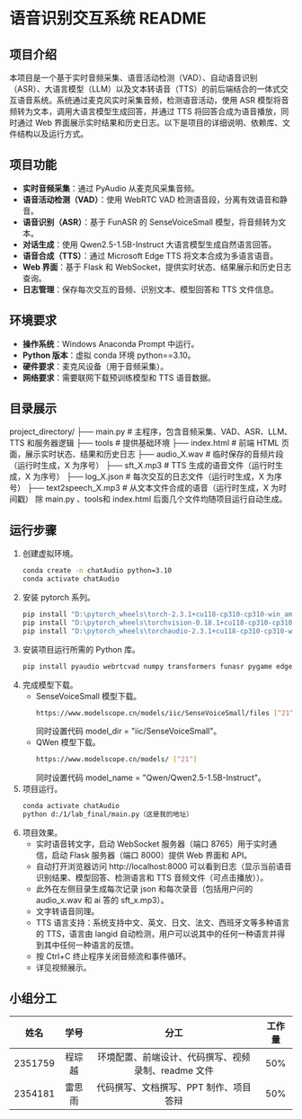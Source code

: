 # 语音识别交互系统 README

## 项目介绍

本项目是一个基于实时音频采集、语音活动检测（VAD）、自动语音识别（ASR）、大语言模型（LLM）以及文本转语音（TTS）的前后端结合的一体式交互语音系统。系统通过麦克风实时采集音频，检测语音活动，使用 ASR 模型将音频转为文本，调用大语言模型生成回答，并通过 TTS 将回答合成为语音播放，同时通过 Web 界面展示实时结果和历史日志。以下是项目的详细说明、依赖库、文件结构以及运行方式。

## 项目功能

- **实时音频采集**：通过 PyAudio 从麦克风采集音频。
- **语音活动检测（VAD）**：使用 WebRTC VAD 检测语音段，分离有效语音和静音。
- **语音识别（ASR）**：基于 FunASR 的 SenseVoiceSmall 模型，将音频转为文本。
- **对话生成**：使用 Qwen2.5-1.5B-Instruct 大语言模型生成自然语言回答。
- **语音合成（TTS）**：通过 Microsoft Edge TTS 将文本合成为多语言语音。
- **Web 界面**：基于 Flask 和 WebSocket，提供实时状态、结果展示和历史日志查询。
- **日志管理**：保存每次交互的音频、识别文本、模型回答和 TTS 文件信息。

## 环境要求

- **操作系统**：Windows Anaconda Prompt 中运行。
- **Python 版本**：虚拟 conda 环境 python==3.10。
- **硬件要求**：麦克风设备（用于音频采集）。
- **网络要求**：需要联网下载预训练模型和 TTS 语音数据。

## 目录展示

project_directory/
├── main.py              # 主程序，包含音频采集、VAD、ASR、LLM、TTS 和服务器逻辑
├── tools                # 提供基础环境
├── index.html           # 前端 HTML 页面，展示实时状态、结果和历史日志
├── audio_X.wav          # 临时保存的音频片段（运行时生成，X 为序号）
├── sft_X.mp3            # TTS 生成的语音文件（运行时生成，X 为序号）
├── log_X.json           # 每次交互的日志文件（运行时生成，X 为序号）
├── text2speech_X.mp3    # 从文本文件合成的语音（运行时生成，X 为时间戳）
除 main.py 、tools和 index.html 后面几个文件均随项目运行自动生成。

## 运行步骤

1. 创建虚拟环境。
    ```bash
    conda create -n chatAudio python=3.10
    conda activate chatAudio
    ```
2. 安装 pytorch 系列。
    ```bash
    pip install "D:\pytorch_wheels\torch-2.3.1+cu118-cp310-cp310-win_amd64.whl"
    pip install "D:\pytorch_wheels\torchvision-0.18.1+cu118-cp310-cp310-win_amd64.whl"
    pip install "D:\pytorch_wheels\torchaudio-2.3.1+cu118-cp310-cp310-win_amd64.whl"
    ```
3. 安装项目运行所需的 Python 库。
    ```bash
    pip install pyaudio webrtcvad numpy transformers funasr pygame edge-tts langid websockets flask
    ```
4. 完成模型下载。
    - SenseVoiceSmall 模型下载。
        ```bash
        https://www.modelscope.cn/models/iic/SenseVoiceSmall/files [^21^]
        ```
        同时设置代码 model_dir = "iic/SenseVoiceSmall"。
    - QWen 模型下载。
        ```bash
        https://www.modelscope.cn/models/ [^21^]
        ```
        同时设置代码 model_name = "Qwen/Qwen2.5-1.5B-Instruct"。
5. 项目运行。
    ```bash
    conda activate chatAudio
    python d:/1/lab_final/main.py（这是我的地址）
    ```
6. 项目效果。
    - 实时语音转文字，启动 WebSocket 服务器（端口 8765）用于实时通信，启动 Flask 服务器（端口 8000）提供 Web 界面和 API。
    - 自动打开浏览器访问 http://localhost:8000 可以看到日志（显示当前语音识别结果、模型回答、检测语言和 TTS 音频文件（可点击播放））。
    - 此外在左侧目录生成每次记录 json 和每次录音（包括用户问的 audio_x.wav 和 ai 答的 sft_x.mp3）。
    - 文字转语音同理。
    - TTS 语言支持：系统支持中文、英文、日文、法文、西班牙文等多种语言的 TTS，语言由 langid 自动检测，用户可以说其中的任何一种语言并得到其中任何一种语言的反馈。
    - 按 Ctrl+C 终止程序关闭音频流和事件循环。
    - 详见视频展示。

## 小组分工

| 姓名 | 学号 | 分工 | 工作量 |
| :---: | :---: | :---: | :---: |
| 2351759 | 程琮越 | 环境配置、前端设计、代码撰写、视频录制、readme 文件| 50% |
| 2354181 | 雷思雨 | 代码撰写、文档撰写、PPT 制作、项目答辩 | 50% |